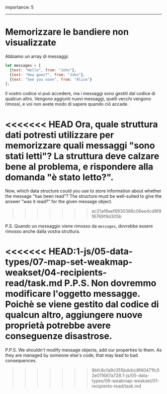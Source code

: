 importance: 5

---

# Memorizzare le bandiere non visualizzate

Abbiamo un array di messaggi:

```js
let messages = [
  {text: "Hello", from: "John"},
  {text: "How goes?", from: "John"},
  {text: "See you soon", from: "Alice"}
];
```

Il vostro codice vi può accedere, ma i messaggi sono gestiti dal codice di qualcun altro. Vengono aggiunti nuovi messaggi, quelli vecchi vengono rimossi, e voi non avete modo di sapere quando ciò accade.

<<<<<<< HEAD
Ora, quale struttura dati potresti utilizzare per memorizzare quali messaggi "sono stati letti"? La struttura deve calzare bene al problema, e rispondere alla domanda  "è stato letto?".
=======
Now, which data structure could you use to store information about whether the message "has been read"? The structure must be well-suited to give the answer "was it read?" for the given message object.
>>>>>>> ec21af8aef6930388c06ee4cd8f8f6769f9d305b

P.S. Quando un messaggio viene rimosso da `messages`, dovrebbe essere rimosso anche dalla vostra struttura.

<<<<<<< HEAD:1-js/05-data-types/07-map-set-weakmap-weakset/04-recipients-read/task.md
P.P.S. Non dovremmo modificare l'oggetto messagge. Poichè se viene gestito dal codice di qualcun altro, aggiungere nuove proprietà potrebbe avere conseguenze disastrose.
=======
P.P.S. We shouldn't modify message objects, add our properties to them. As they are managed by someone else's code, that may lead to bad consequences.
>>>>>>> 9bfc8cfa9c055bdcbc8f40471fc52e011687a728:1-js/05-data-types/08-weakmap-weakset/01-recipients-read/task.md
